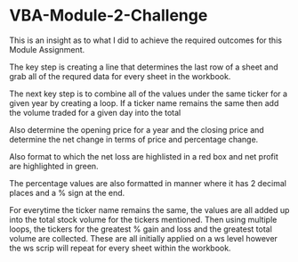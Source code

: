 # VBA-Module-2-Challenge

This is an insight as to what I did to achieve the required outcomes for this Module Assignment.

The key step is creating a line that determines the last row of a sheet and grab all of the requred data for every sheet in the workbook.

The next key step is to combine all of the values under the same ticker for a given year by creating a loop. If a ticker name remains the same then add the volume traded for a given day into the total

Also determine the opening price for a year and the closing price and determine the net change in terms of price and percentage change. 

Also format to which the net loss are highlisted in a red box and net profit are highlighted in green.

The percentage values are also formatted in manner where it has 2 decimal places and a % sign at the end.

For everytime the ticker name remains the same, the values are all added up into the total stock volume for the tickers mentioned. Then using multiple loops, the tickers for the greatest % gain and loss and the greatest total volume are collected. These are all initially applied on a ws level however the ws scrip will repeat for every sheet within the workbook. 